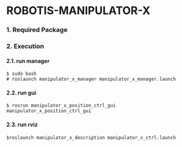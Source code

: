 # ROBOTIS-MANIPULATOR-X

### 1. Required Package


### 2. Execution

#### 2.1. run manager  
```  
$ sudo bash  
# roslaunch manipulator_x_manager manipulator_x_manager.launch  
```  

#### 2.2. run gui  
```  
$ rosrun manipulator_x_position_ctrl_gui manipulator_x_position_ctrl_gui  
```  

#### 2.3. run rviz  
```  
$roslaunch manipulator_x_description manipulator_x_ctrl.launch  
```  
